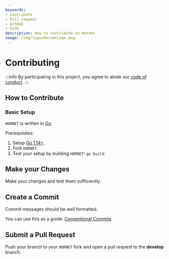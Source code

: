 ```yaml
---
keywords:
- contribute
- Pull request
- GitHub
- Fork
description: How to contribute to Hornet.
image: /img/logo/HornetLogo.png
---
```


# Contributing

:::info
By participating in this project, you agree to abide our [code of conduct](/code_of_conduct.md).
:::

## How to Contribute

### Basic Setup

`HORNET` is written in [Go](https://golang.org/).

Prerequisites:

1. Setup [Go 1.14+](https://golang.org/doc/install).
2. Fork `HORNET`.
3. Test your setup by building `HORNET`:
   `go build`

## Make your Changes

Make your changes and test them sufficiently.

## Create a Commit

Commit messages should be well formatted.

You can use this as a guide:
[Conventional Commits](https://www.conventionalcommits.org)

## Submit a Pull Request

Push your branch to your `HORNET` fork and open a pull request to the **develop** branch.
